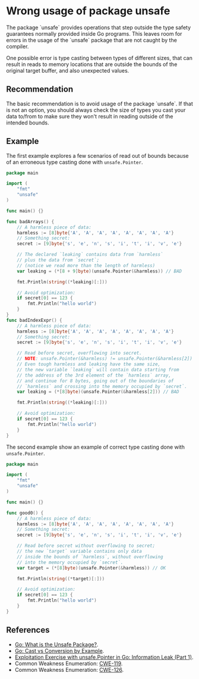 # Wrong usage of package unsafe
The package \`unsafe\` provides operations that step outside the type safety guarantees normally provided inside Go programs. This leaves room for errors in the usage of the \`unsafe\` package that are not caught by the compiler.

One possible error is type casting between types of different sizes, that can result in reads to memory locations that are outside the bounds of the original target buffer, and also unexpected values.


## Recommendation
The basic recommendation is to avoid usage of the package \`unsafe\`. If that is not an option, you should always check the size of types you cast your data to/from to make sure they won't result in reading outside of the intended bounds.


## Example
The first example explores a few scenarios of read out of bounds because of an erroneous type casting done with `unsafe.Pointer`.


```go
package main

import (
	"fmt"
	"unsafe"
)

func main() {}

func badArrays() {
	// A harmless piece of data:
	harmless := [8]byte{'A', 'A', 'A', 'A', 'A', 'A', 'A', 'A'}
	// Something secret:
	secret := [9]byte{'s', 'e', 'n', 's', 'i', 't', 'i', 'v', 'e'}

	// The declared `leaking` contains data from `harmless`
	// plus the data from `secret`;
	// (notice we read more than the length of harmless)
	var leaking = (*[8 + 9]byte)(unsafe.Pointer(&harmless)) // BAD

	fmt.Println(string((*leaking)[:]))

	// Avoid optimization:
	if secret[0] == 123 {
		fmt.Println("hello world")
	}
}
func badIndexExpr() {
	// A harmless piece of data:
	harmless := [8]byte{'A', 'A', 'A', 'A', 'A', 'A', 'A', 'A'}
	// Something secret:
	secret := [9]byte{'s', 'e', 'n', 's', 'i', 't', 'i', 'v', 'e'}

	// Read before secret, overflowing into secret.
	// NOTE: unsafe.Pointer(&harmless) != unsafe.Pointer(&harmless[2])
	// Even tough harmless and leaking have the same size,
	// the new variable `leaking` will contain data starting from
	// the address of the 3rd element of the `harmless` array,
	// and continue for 8 bytes, going out of the boundaries of
	// `harmless` and crossing into the memory occupied by `secret`.
	var leaking = (*[8]byte)(unsafe.Pointer(&harmless[2])) // BAD

	fmt.Println(string((*leaking)[:]))

	// Avoid optimization:
	if secret[0] == 123 {
		fmt.Println("hello world")
	}
}

```
The second example show an example of correct type casting done with `unsafe.Pointer`.


```go
package main

import (
	"fmt"
	"unsafe"
)

func main() {}

func good0() {
	// A harmless piece of data:
	harmless := [8]byte{'A', 'A', 'A', 'A', 'A', 'A', 'A', 'A'}
	// Something secret:
	secret := [9]byte{'s', 'e', 'n', 's', 'i', 't', 'i', 'v', 'e'}

	// Read before secret without overflowing to secret;
	// the new `target` variable contains only data
	// inside the bounds of `harmless`, without overflowing
	// into the memory occupied by `secret`.
	var target = (*[8]byte)(unsafe.Pointer(&harmless)) // OK

	fmt.Println(string((*target)[:]))

	// Avoid optimization:
	if secret[0] == 123 {
		fmt.Println("hello world")
	}
}

```

## References
* [Go: What is the Unsafe Package?](https://medium.com/a-journey-with-go/go-what-is-the-unsafe-package-d2443da36350).
* [Go: Cast vs Conversion by Example](https://medium.com/a-journey-with-go/go-cast-vs-conversion-by-example-26e0ef3003f0).
* [Exploitation Exercise with unsafe.Pointer in Go: Information Leak (Part 1)](https://dev.to/jlauinger/exploitation-exercise-with-unsafe-pointer-in-go-information-leak-part-1-1kga).
* Common Weakness Enumeration: [CWE-119](https://cwe.mitre.org/data/definitions/119.html).
* Common Weakness Enumeration: [CWE-126](https://cwe.mitre.org/data/definitions/126.html).
